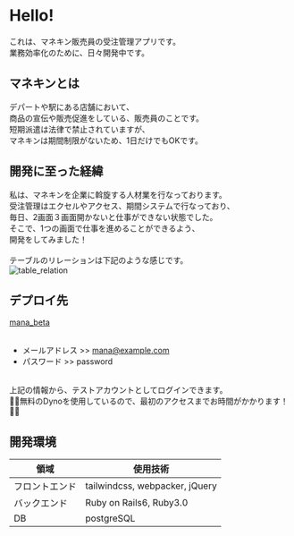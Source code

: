 # Hello!

これは、マネキン販売員の受注管理アプリです。<br>
業務効率化のために、日々開発中です。<br>

## マネキンとは
デパートや駅にある店舗において、<br>
商品の宣伝や販売促進をしている、販売員のことです。<br>
短期派遣は法律で禁止されていますが、<br>
マネキンは期間制限がないため、1日だけでもOKです。<br>

## 開発に至った経緯
私は、マネキンを企業に斡旋する人材業を行なっております。<br>
受注管理はエクセルやアクセス、期間システムで行なっており、<br>
毎日、2画面３画面開かないと仕事ができない状態でした。<br>
そこで、1つの画面で仕事を進めることができるよう、<br>
開発をしてみました！<br>
<br>
テーブルのリレーションは下記のような感じです。<br>
![table_relation](https://user-images.githubusercontent.com/71591009/136698612-786c1065-9d0d-4dd2-a4f2-556e558480d0.png)

## デプロイ先
[mana_beta](https://mana-beta.herokuapp.com/)<br>
<br>
- メールアドレス >> mana@example.com<br>
- パスワード >> password<br>
<br>
上記の情報から、テストアカウントとしてログインできます。<br>
🙇‍♂️無料のDynoを使用しているので、最初のアクセスまでお時間がかかります！🙇‍♂️<br>

## 開発環境
|領域|使用技術|
| ---- | ---- | 
|フロントエンド|tailwindcss, webpacker, jQuery|
|バックエンド|Ruby on Rails6, Ruby3.0|
|DB|postgreSQL|
